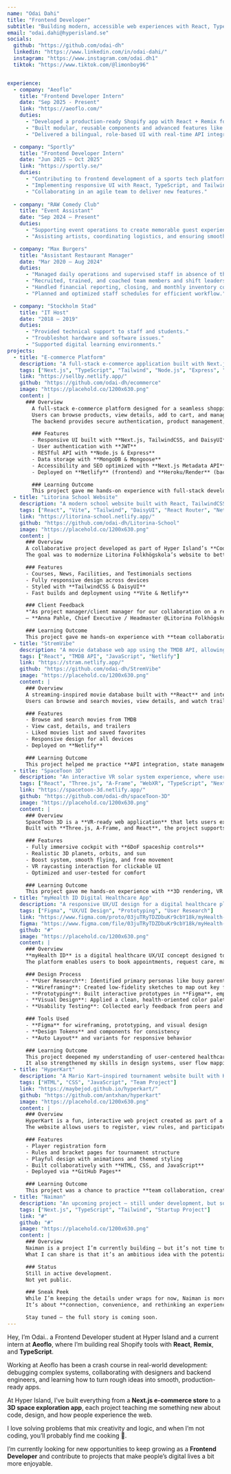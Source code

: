 ```yaml
---
name: "Odai Dahi"
title: "Frontend Developer"
subtitle: "Building modern, accessible web experiences with React, TypeScript, and Tailwind, currently interning at Aeoflo and studying Frontend Development at Hyper Island."
email: "odai.dahi@hyperisland.se"
socials:
  github: "https://github.com/odai-dh"
  linkedin: "https://www.linkedin.com/in/odai-dahi/"
  instagram: "https://www.instagram.com/odai.dh1"
  tiktok: "https://www.tiktok.com/@limonboy96"


experience:
  - company: "Aeoflo"
    title: "Frontend Developer Intern"
    date: "Sep 2025 - Present"
    link: "https://aeoflo.com/"
    duties:
      - "Developed a production-ready Shopify app with React + Remix for AI visibility auditing."
      - "Built modular, reusable components and advanced features like audits, OAuth, and Quick Fix automation."
      - "Delivered a bilingual, role-based UI with real-time API integration, error handling, and Shopify API tools."

  - company: "Sportly"
    title: "Frontend Developer Intern"
    date: "Jun 2025 – Oct 2025"
    link: "https://sportly.se/"
    duties:
      - "Contributing to frontend development of a sports tech platform."
      - "Implementing responsive UI with React, TypeScript, and TailwindCSS."
      - "Collaborating in an agile team to deliver new features."
      
  - company: "RAW Comedy Club"
    title: "Event Assistant"
    date: "Sep 2024 – Present"
    duties:
      - "Supporting event operations to create memorable guest experiences."
      - "Assisting artists, coordinating logistics, and ensuring smooth execution."

  - company: "Max Burgers"
    title: "Assistant Restaurant Manager"
    date: "Mar 2020 – Aug 2024"
    duties:
      - "Managed daily operations and supervised staff in absence of the manager."
      - "Recruited, trained, and coached team members and shift leaders."
      - "Handled financial reporting, closing, and monthly inventory control."
      - "Planned and optimized staff schedules for efficient workflow."

  - company: "Stockholm Stad"
    title: "IT Host"
    date: "2018 – 2019"
    duties:
      - "Provided technical support to staff and students."
      - "Troubleshot hardware and software issues."
      - "Supported digital learning environments."
projects:
  - title: "E-commerce Platform"
    description: "A full-stack e-commerce application built with Next.js, Node.js/Express, and MongoDB."
    tags: ["Next.js", "TypeScript", "Tailwind", "Node.js", "Express", "MongoDB"]
    link: "https://sellby.netlify.app/"
    github: "https://github.com/odai-dh/ecommerce"
    image: "https://placehold.co/1200x630.png"
    content: |
      ### Overview
        A full-stack e-commerce platform designed for a seamless shopping experience.  
        Users can browse products, view details, add to cart, and manage their profiles.  
        The backend provides secure authentication, product management, and inventory handling.

        ### Features
        - Responsive UI built with **Next.js, TailwindCSS, and DaisyUI**  
        - User authentication with **JWT**  
        - RESTful API with **Node.js & Express**  
        - Data storage with **MongoDB & Mongoose**  
        - Accessibility and SEO optimized with **Next.js Metadata API**  
        - Deployed on **Netlify** (frontend) and **Heroku/Render** (backend)  

        ### Learning Outcome
        This project gave me hands-on experience with full-stack development, authentication, API design, accessibility, and deployment workflows.
  - title: "Litorina School Website"
    description: "A modern school website built with React, TailwindCSS, and Vite for Litorina Folkhögskola."
    tags: ["React", "Vite", "Tailwind", "DaisyUI", "React Router", "Netlify"]
    link: "https://litorina-school.netlify.app/"
    github: "https://github.com/odai-dh/Litorina-School"
    image: "https://placehold.co/1200x630.png"
    content: |
      ### Overview
      A collaborative project developed as part of Hyper Island’s **Code & Collaborate program**.  
      The goal was to modernize Litorina Folkhögskola’s website to better reflect their values and connect with younger audiences.  

      ### Features
      - Courses, News, Facilities, and Testimonials sections  
      - Fully responsive design across devices  
      - Styled with **TailwindCSS & DaisyUI**  
      - Fast builds and deployment using **Vite & Netlify**  

      ### Client Feedback
      *"As project manager/client manager for our collaboration on a redesign project for our website, Kiattisak was the link between us as a client and the Hyper Island design team. His clear and professional communication and excellent interpersonal skills made it easy for us to work together. Dealing with us as a client without any inhouse competency when it comes to website design and management, he was a great communicator and made the process easy. I would recommend Kiattisak for any role involving communication and client management."*  
      — **Anna Pahle, Chief Executive / Headmaster @Litorina Folkhögskola**  

      ### Learning Outcome
      This project gave me hands-on experience with **team collaboration, agile workflows, and delivering a real-world client solution**.
  - title: "StremVibe"
    description: "A movie database web app using the TMDB API, allowing users to browse, search, and watch trailers."
    tags: ["React", "TMDB API", "JavaScript", "Netlify"]
    link: "https://stram.netlify.app/"
    github: "https://github.com/odai-dh/StremVibe"
    image: "https://placehold.co/1200x630.png"
    content: |
      ### Overview
      A streaming-inspired movie database built with **React** and integrated with the **TMDB API**.  
      Users can browse and search movies, view details, and watch trailers.  

      ### Features
      - Browse and search movies from TMDB  
      - View cast, details, and trailers  
      - Liked movies list and saved favorites  
      - Responsive design for all devices  
      - Deployed on **Netlify**  

      ### Learning Outcome
      This project helped me practice **API integration, state management, and building a multi-page React application with reusable components**.
  - title: "SpaceToon 3D"
    description: "An interactive VR solar system experience, where users explore space from inside a cockpit spaceship."
    tags: ["React", "Three.js", "A-Frame", "WebXR", "TypeScript", "Next.js"]
    link: "https://spacetoon-3d.netlify.app/"
    github: "https://github.com/odai-dh/spaceToon-3D"
    image: "https://placehold.co/1200x630.png"
    content: |
      ### Overview
      SpaceToon 3D is a **VR-ready web application** that lets users explore the solar system in an immersive 3D cockpit experience.  
      Built with **Three.js, A-Frame, and React**, the project supports WebXR devices like Meta Quest.  

      ### Features
      - Fully immersive cockpit with **6DoF spaceship controls**  
      - Realistic 3D planets, orbits, and sun  
      - Boost system, smooth flying, and free movement  
      - VR raycasting interaction for clickable UI  
      - Optimized and user-tested for comfort  

      ### Learning Outcome
      This project gave me hands-on experience with **3D rendering, VR interactions, and WebXR integration**, combining creative design with technical implementation.
  - title: "myHealth ID Digital Healthcare App"
    description: "A responsive UX/UI design for a digital healthcare platform where users can manage appointments, prescriptions, and family health cases."
    tags: ["Figma", "UX/UI Design", "Prototyping", "User Research"]
    link: "https://www.figma.com/proto/03juTRyTDZDbuKr9cbY18k/myHealth-ID?node-id=1-4&p=f&m=draw&scaling=scale-down&content-scaling=fixed&page-id=0%3A1"
    figma: "https://www.figma.com/file/03juTRyTDZDbuKr9cbY18k/myHealth-ID"
    github: "#"
    image: "https://placehold.co/1200x630.png"
    content: |
      ### Overview
      **myHealth ID** is a digital healthcare UX/UI concept designed to simplify the way individuals and guardians access and manage healthcare services.  
      The platform enables users to book appointments, request care, manage prescriptions, and switch between profiles (such as for children under 13).

      ### Design Process
      - **User Research**: Identified primary personas like busy parents and young adults managing their health independently.
      - **Wireframing**: Created low-fidelity sketches to map out key flows (e.g., selecting patient, starting new case, viewing health card).
      - **Prototyping**: Built interactive prototypes in **Figma**, emphasizing simplicity, clarity, and accessibility.
      - **Visual Design**: Applied a clean, health-oriented color palette and icon system for intuitive navigation.
      - **Usability Testing**: Collected early feedback from peers and iterated to improve information hierarchy and mobile usability.

      ### Tools Used
      - **Figma** for wireframing, prototyping, and visual design
      - **Design Tokens** and components for consistency
      - **Auto Layout** and variants for responsive behavior

      ### Learning Outcome
      This project deepened my understanding of user-centered healthcare design, mobile-first layout strategy, and the importance of managing multiple user personas (e.g., adult + child view).  
      It also strengthened my skills in design systems, user flow mapping, and presenting a seamless digital experience for a sensitive and important use case like health management.
  - title: "HyperKart"
    description: "A Mario Kart–inspired tournament website built with HTML, CSS, and JavaScript."
    tags: ["HTML", "CSS", "JavaScript", "Team Project"]
    link: "https://maybejod.github.io/hyperkart/"
    github: "https://github.com/antxhan/hyperkart"
    image: "https://placehold.co/1200x630.png"
    content: |
      ### Overview
      HyperKart is a fun, interactive web project created as part of a team hackathon.  
      The website allows users to register, view rules, and participate in a Mario Kart–style tournament.  

      ### Features
      - Player registration form  
      - Rules and bracket pages for tournament structure  
      - Playful design with animations and themed styling  
      - Built collaboratively with **HTML, CSS, and JavaScript**  
      - Deployed via **GitHub Pages**  

      ### Learning Outcome
      This project was a chance to practice **team collaboration, creative frontend design, and interactive UI development** while keeping a playful theme.
  - title: "Naiman"
    description: "An upcoming project — still under development, but something truly unique is on the way."
    tags: ["Next.js", "TypeScript", "Tailwind", "Startup Project"]
    link: "#"
    github: "#"
    image: "https://placehold.co/1200x630.png"
    content: |
      ### Overview
      Naiman is a project I’m currently building — but it’s not time to reveal everything just yet.  
      What I can share is that it’s an ambitious idea with the potential to change how people interact with everyday services.  

      ### Status
      Still in active development.  
      Not yet public.  

      ### Sneak Peek
      While I’m keeping the details under wraps for now, Naiman is more than just another app.  
      It’s about **connection, convenience, and rethinking an experience people use every day**.  

      Stay tuned — the full story is coming soon.
---
```


Hey, I’m Odai.. a Frontend Developer student at Hyper Island and a current intern at **Aeoflo**, where I’m building real Shopify tools with **React**, **Remix**, and **TypeScript**.

Working at Aeoflo has been a crash course in real-world development: debugging complex systems, collaborating with designers and backend engineers, and learning how to turn rough ideas into smooth, production-ready apps.

At Hyper Island, I’ve built everything from a **Next.js e-commerce store** to a **3D space exploration app**,  each project teaching me something new about code, design, and how people experience the web.

I love solving problems that mix creativity and logic,  and when I’m not coding, you’ll probably find me cooking 🍋.

I’m currently looking for new opportunities to keep growing as a **Frontend Developer** and contribute to projects that make people’s digital lives a bit more enjoyable.
